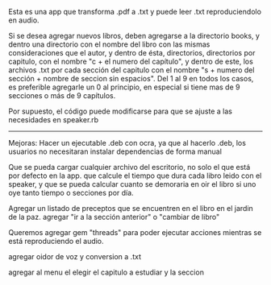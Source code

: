 Esta es una app que transforma .pdf a .txt y puede leer .txt reproduciendolo en audio.

Si se desea agregar nuevos libros, deben agregarse a la directorio books, y dentro una directorio con el nombre del libro con las mismas consideraciones que el autor, y dentro de ésta, directorios, directorios por capitulo, con el nombre "c + el numero del capítulo", y dentro de este, los archivos .txt por cada sección del capitulo con el nombre "s + numero del sección + nombre de seccion sin espacios". Del 1 al 9 en todos los casos, es preferible agregarle un 0 al principio, en especial si tiene mas de 9 secciones o más de 9 capítulos.

Por supuesto, el código puede modificarse para que se ajuste a las necesidades en speaker.rb

---------------------------

Mejoras:
Hacer un ejecutable .deb con ocra, ya que al hacerlo .deb, los usuarios no necesitaran instalar dependencias de forma manual

Que se pueda cargar cualquier archivo del escritorio, no solo el que está por defecto en la app.
que calcule el tiempo que dura cada libro leido con el speaker, y que se pueda calcular cuanto se demoraria en oir el libro si uno oye tanto tiempo o secciones por día.

Agregar un listado de preceptos que se encuentren en el libro en el jardin de la paz.
agregar "ir a la sección anterior" o "cambiar de libro"

Queremos agregar gem "threads" para poder ejecutar acciones mientras se está reproduciendo el audio.

agregar oidor de voz y conversion a .txt

agregar al menu el elegir el capitulo a estudiar y la seccion
